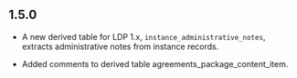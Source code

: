 ## 1.5.0

* A new derived table for LDP 1.x, `instance_administrative_notes`,
  extracts administrative notes from instance records.

* Added comments to derived table agreements_package_content_item.
